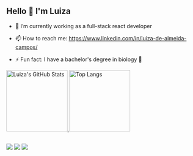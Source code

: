 <h2>Hello 👋 I'm Luiza</h2>

- 🌱 I’m currently working as a full-stack react developer

- 📫 How to reach me: https://www.linkedin.com/in/luiza-de-almeida-campos/

- ⚡ Fun fact: I have a bachelor's degree in biology :microscope:

<div>
  <a href="https://github.com/luizwhite">
    <img width="auto" height="160em" alt="Luiza's GitHub Stats" src="https://github-readme-stats.vercel.app/api?username=luizaacampos&theme=radical&hide_border=true&count_private=true" />
    <img width="auto" height="160em" alt="Top Langs" src="https://github-readme-stats.vercel.app/api/top-langs/?username=luizaacampos&theme=radical&hide_border=true&layout=compact&langs_count=4&hide=elixir,java,scss,objective-c,starlark,shell,handlebars,ruby" />    
  </a>
</div>

##

 <div>
  <a href="https://instagram.com/lu.ac" target="_blank"><img src="https://img.shields.io/badge/-Instagram-%23E4405F?style=for-the-badge&logo=instagram&logoColor=white" target="_blank"></a>
  <a href = "mailto:luiza.almcampos@gmail.com"><img src="https://img.shields.io/badge/Gmail-D14836?style=for-the-badge&logo=gmail&logoColor=white" target="_blank"></a>
  <a href="https://www.linkedin.com/in/luiza-de-almeida-campos/" target="_blank"><img src="https://img.shields.io/badge/-LinkedIn-%230077B5?style=for-the-badge&logo=linkedin&logoColor=white" target="_blank"></a>   
</div>
